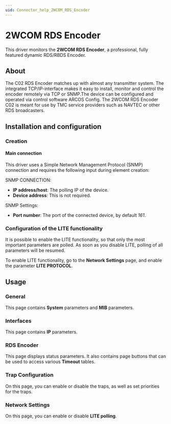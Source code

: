 ```yaml
---
uid: Connector_help_2WCOM_RDS_Encoder
---
```


# 2WCOM RDS Encoder

This driver monitors the **2WCOM RDS Encoder**, a professional, fully featured dynamic RDS/RBDS Encoder.

## About

The C02 RDS Encoder matches up with almost any transmitter system. The integrated TCP/IP-interface makes it easy to install, monitor and control the encoder remotely via TCP or SNMP.The device can be configured and operated via control software ARCOS Config. The 2WCOM RDS Encoder C02 is meant for use by TMC service providers such as NAVTEC or other RDS broadcasters.

## Installation and configuration

### Creation

#### Main connection

This driver uses a Simple Network Management Protocol (SNMP) connection and requires the following input during element creation:

SNMP CONNECTION:

- **IP address/host**: The polling IP of the device.
- **Device address**: This is not required.

SNMP Settings:

- **Port number**: The port of the connected device, by default *161*.

### Configuration of the LITE functionality

It is possible to enable the LITE functionality, so that only the most important parameters are polled. As soon as you disable LITE, polling of all parameters will be resumed.

To enable LITE functionality, go to the **Network Settings** page, and enable the parameter **LITE PROTOCOL**.

## Usage

### General

This page contains **System** parameters and **MIB** parameters.

### Interfaces

This page contains **IP** parameters.

### RDS Encoder

This page displays status parameters. It also contains page buttons that can be used to access various **Timeout** tables.

### Trap Configuration

On this page, you can enable or disable the traps, as well as set priorities for the traps.

### Network Settings

On this page, you can enable or disable **LITE polling**.
